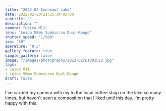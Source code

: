 ```yaml
---
title: "2022 02 Conneaut Lake"
date: 2022-02-20T21:25:34-05:00
subtitle: ""
description: ""
camera: "Leica M11"
lens: "Leica 50mm Summicron Dual-Range"
shutter_speed: "1/500"
iso: "80"
aperature: "9.5"
gallery_feature: true
simple_gallery: false
image: "/images/photography/2022-02/L1001523.jpg"
tags:
- Leica M11
- Leica 50mm Summicron Dual-Range
draft: false
---
```


I've carried my camera with my to the local coffee shop on the lake so many
times, but haven't seen a composition that I liked until this day. I'm pretty
happy with this.
